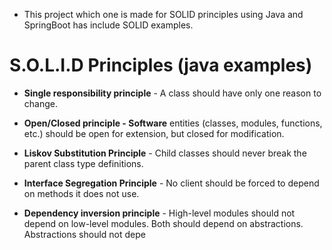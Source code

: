  * This project which one is made for SOLID principles using Java and SpringBoot has include SOLID examples.



# S.O.L.I.D Principles (java examples)

* **Single responsibility principle** - A class should have only one reason to change.

* **Open/Closed principle - Software** entities (classes, modules, functions, etc.) should be open for extension, but closed for modification.

* **Liskov Substitution Principle** - Child classes should never break the parent class type definitions.

* **Interface Segregation Principle** - No client should be forced to depend on methods it does not use.

* **Dependency inversion principle** - High-level modules should not depend on low-level modules. Both should depend on abstractions. Abstractions should not depe
